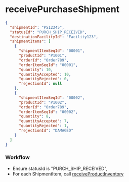 # receivePurchaseShipment

```json
{
  "shipmentId": "PS12345",
  "statusId": "PURCH_SHIP_RECEIVED",
  "destinationFacilityId": "Facility123",
  "shipmentItems": [
    {
      "shipmentItemSeqId": "00001",
      "productId": "P1001",
      "orderId": "Order789",
      "orderItemSeqId": "00001",
      "quantity": 10,
      "quantityAccepted": 10,
      "quantityRejected": 0,
      "rejectionId": null
    },
    {
      "shipmentItemSeqId": "00002",
      "productId": "P1002",
      "orderId": "Order789",
      "orderItemSeqId": "00002",
      "quantity": 8,
      "quantityAccepted": 7,
      "quantityRejected": 1,
      "rejectionId": "DAMAGED"
    }
  ]
}
```

### Workflow

* Ensure statusId is "PURCH_SHIP_RECEIVED", 
* For each ShipmentItem, call [receiveProductInventory](../../oms/receiveProductInventory.md)